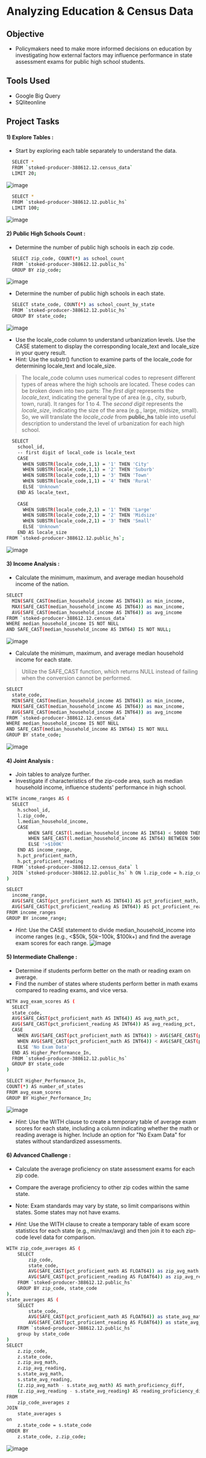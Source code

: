 # Analyzing Education & Census Data

## Objective
- Policymakers need to make more informed decisions on education by investigating how external factors may influence performance in state assessment exams for public high school students.

## Tools Used
- Google Big Query
- SQliteonline

## Project Tasks

#### 1) Explore Tables :
- Start by exploring each table separately to understand the data.
```sh
  SELECT * 
  FROM `stoked-producer-388612.12.census_data` 
  LIMIT 20;
```
![image](https://github.com/HimanshuBaswal/Census-High_School_SQL-Project/assets/74957804/72a95014-f705-40ab-8e4a-b47dd484dc42)

```sh
  SELECT * 
  FROM `stoked-producer-388612.12.public_hs` 
  LIMIT 100;
```
![image](https://github.com/HimanshuBaswal/Census-High_School_SQL-Project/assets/74957804/6fc6e901-909c-4c24-80c6-15ed5cbfc55d)


#### 2) Public High Schools Count :
- Determine the number of public high schools in each zip code.
```sh
  SELECT zip_code, COUNT(*) as school_count
  FROM `stoked-producer-388612.12.public_hs`
  GROUP BY zip_code;
```
![image](https://github.com/HimanshuBaswal/Census-High_School_SQL-Project/assets/74957804/62bd9143-c04d-43ac-bc11-d5d77761a2b9)

- Determine the number of public high schools in each state.
```sh
  SELECT state_code, COUNT(*) as school_count_by_state
  FROM `stoked-producer-388612.12.public_hs`
  GROUP BY state_code;
```
![image](https://github.com/HimanshuBaswal/Census-High_School_SQL-Project/assets/74957804/8ba0c261-7153-465f-9284-9bcc016d3dcf)

- Use the locale_code column to understand urbanization levels. Use the CASE statement to display the corresponding locale_text and locale_size in your query result.
- Hint: Use the substr() function to examine parts of the locale_code for determining locale_text and locale_size.
> The locale_code column uses numerical codes to represent different types of areas where the high schools are located. These codes can be broken down into two parts:
> The *first digit* represents the *locale_text*, indicating the general type of area (e.g., city, suburb, town, rural). It ranges for 1 to 4.
> The *second digit* represents the *locale_size*, indicating the size of the area (e.g., large, midsize, small).
> So, we will translate the *locale_code* from **public_hs** table into useful description to understand the level of urbanization for each high school.

```sh
  SELECT
    school_id,
    -- first digit of local_code is locale_text
    CASE
      WHEN SUBSTR(locale_code,1,1) = '1' THEN 'City'
      WHEN SUBSTR(locale_code,1,1) = '2' THEN 'Suburb'
      WHEN SUBSTR(locale_code,1,1) = '3' THEN 'Town'
      WHEN SUBSTR(locale_code,1,1) = '4' THEN 'Rural'
      ELSE 'Unknown'
    END AS locale_text,
    
    CASE
      WHEN SUBSTR(locale_code,2,1) = '1' THEN 'Large'
      WHEN SUBSTR(locale_code,2,1) = '2' THEN 'Midsize'
      WHEN SUBSTR(locale_code,2,1) = '3' THEN 'Small'
      ELSE 'Unknown'
    END AS locale_size
FROM `stoked-producer-388612.12.public_hs`;
```
![image](https://github.com/HimanshuBaswal/Census-High_School_SQL-Project/assets/74957804/4df6c1ae-3902-45a4-bd5c-52a0ceeff80b)

#### 3) Income Analysis : 
- Calculate the minimum, maximum, and average median household income of the nation.
```sh
SELECT 
  MIN(SAFE_CAST(median_household_income AS INT64)) as min_income,
  MAX(SAFE_CAST(median_household_income AS INT64)) as max_income,
  AVG(SAFE_CAST(median_household_income AS INT64)) as avg_income
FROM `stoked-producer-388612.12.census_data`
WHERE median_household_income IS NOT NULL
AND SAFE_CAST(median_household_income AS INT64) IS NOT NULL;
```
![image](https://github.com/HimanshuBaswal/Census-High_School_SQL-Project/assets/74957804/39f04fd8-0fc1-4b74-9370-79a91d553daf)

- Calculate the minimum, maximum, and average median household income for each state.
> Utilize the SAFE_CAST function, which returns NULL instead of failing when the conversion cannot be performed.
```sh
SELECT 
  state_code,
  MIN(SAFE_CAST(median_household_income AS INT64)) as min_income,
  MAX(SAFE_CAST(median_household_income AS INT64)) as max_income,
  AVG(SAFE_CAST(median_household_income AS INT64)) as avg_income
FROM `stoked-producer-388612.12.census_data`
WHERE median_household_income IS NOT NULL
AND SAFE_CAST(median_household_income AS INT64) IS NOT NULL
GROUP BY state_code;
```
![image](https://github.com/HimanshuBaswal/Census-High_School_SQL-Project/assets/74957804/11f62923-4508-4377-a9cd-adb38463bb1c)

#### 4) Joint Analysis :
- Join tables to analyze further.
- Investigate if characteristics of the zip-code area, such as median household income, influence students' performance in high school.
```sh
WITH income_ranges AS (
  SELECT
    h.school_id,
    l.zip_code,
    l.median_household_income,
    CASE 
        WHEN SAFE_CAST(l.median_household_income AS INT64) < 50000 THEN '<$50K'
        WHEN SAFE_CAST(l.median_household_income AS INT64) BETWEEN 50000 AND 100000 THEN '<$50K-$100K'
        ELSE '>$100K'
    END AS income_range,
    h.pct_proficient_math,
    h.pct_proficient_reading
  FROM `stoked-producer-388612.12.census_data` l 
  JOIN `stoked-producer-388612.12.public_hs` h ON l.zip_code = h.zip_code
)

SELECT 
  income_range,
  AVG(SAFE_CAST(pct_proficient_math AS INT64)) AS pct_proficient_math,
  AVG(SAFE_CAST(pct_proficient_reading AS INT64)) AS pct_proficient_reading
FROM income_ranges
GROUP BY income_range;
```
- *Hint*: Use the CASE statement to divide median_household_income into income ranges (e.g., <$50k, $50k-$100k, $100k+) and find the average exam scores for each range.
![image](https://github.com/HimanshuBaswal/Census-High_School_SQL-Project/assets/74957804/6455f038-f5f1-445b-a0fa-46599697c673)

#### 5) Intermediate Challenge :
- Determine if students perform better on the math or reading exam on average.
- Find the number of states where students perform better in math exams compared to reading exams, and vice versa.
```sh
WITH avg_exam_scores AS (
  SELECT
  state_code,
  AVG(SAFE_CAST(pct_proficient_math AS INT64)) AS avg_math_pct,
  AVG(SAFE_CAST(pct_proficient_reading AS INT64)) AS avg_reading_pct,
  CASE 
    WHEN AVG(SAFE_CAST(pct_proficient_math AS INT64)) > AVG(SAFE_CAST(pct_proficient_reading AS INT64)) THEN 'Math'
    WHEN AVG(SAFE_CAST(pct_proficient_math AS INT64)) < AVG(SAFE_CAST(pct_proficient_reading AS INT64)) THEN 'Reading'
    ELSE 'No Exam Data'
  END AS Higher_Performance_In,
  FROM `stoked-producer-388612.12.public_hs`
  GROUP BY state_code
)

SELECT Higher_Performance_In,
COUNT(*) AS number_of_states
FROM avg_exam_scores
GROUP BY Higher_Performance_In;
```
![image](https://github.com/HimanshuBaswal/Census-High_School_SQL-Project/assets/74957804/5fa0b04c-ddc9-4a88-8e10-ccc2314f3134)

- *Hint*: Use the WITH clause to create a temporary table of average exam scores for each state, including a column indicating whether the math or reading average is higher. Include an option for "No Exam Data" for states without standardized assessments.

#### 6) Advanced Challenge :
- Calculate the average proficiency on state assessment exams for each zip code.
- Compare the average proficiency to other zip codes within the same state.
- Note: Exam standards may vary by state, so limit comparisons within states. Some states may not have exams.

- *Hint*: Use the WITH clause to create a temporary table of exam score statistics for each state (e.g., min/max/avg) and then join it to each zip-code level data for comparison.
```sh
WITH zip_code_averages AS (
	SELECT 
		zip_code,
		state_code,
    	AVG(SAFE_CAST(pct_proficient_math AS FLOAT64)) as zip_avg_math, 
    	AVG(SAFE_CAST(pct_proficient_reading AS FLOAT64)) as zip_avg_reading
	FROM `stoked-producer-388612.12.public_hs`
	GROUP BY zip_code, state_code
), 
state_averages AS (
	SELECT 
  		state_code,
  		AVG(SAFE_CAST(pct_proficient_math AS FLOAT64)) as state_avg_math, 
  		AVG(SAFE_CAST(pct_proficient_reading AS FLOAT64)) as state_avg_reading
	FROM `stoked-producer-388612.12.public_hs`
	group by state_code
)
SELECT
	z.zip_code,
    z.state_code,
    z.zip_avg_math,
    z.zip_avg_reading,
    s.state_avg_math,
    s.state_avg_reading,
    (z.zip_avg_math - s.state_avg_math) AS math_proficiency_diff,
    (z.zip_avg_reading - s.state_avg_reading) AS reading_proficiency_diff
FROM 
	zip_code_averages z
JOIN 
	state_averages s
on 
	z.state_code = s.state_code
ORDER BY 
	z.state_code, z.zip_code;
```
![image](https://github.com/HimanshuBaswal/Census-High_School_SQL-Project/assets/74957804/c40f2ec9-f48b-458f-b845-7a94e1957d8f)

